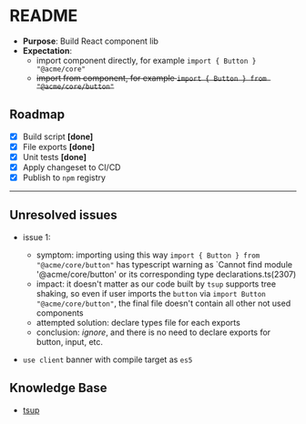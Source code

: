 # README

- **Purpose**: Build React component lib
- **Expectation**:
  - import component directly, for example `import { Button } "@acme/core"`
  - <del>import from component, for example `import { Button } from "@acme/core/button"`</del>

## Roadmap

- [x] Build script **[done]**
- [x] File exports **[done]**
- [x] Unit tests **[done]**
- [x] Apply changeset to CI/CD
- [x] Publish to `npm` registry

---

## Unresolved issues

- issue 1:

  - symptom: importing using this way `import { Button } from "@acme/core/button"` has typescript warning as `Cannot find module '@acme/core/button' or its corresponding type declarations.ts(2307)
  - impact: it doesn't matter as our code built by `tsup` supports tree shaking, so even if user imports the `button` via `import Button "@acme/core/button"`, the final file doesn't contain all other not used components
  - attempted solution: declare types file for each exports
  - conclusion: _ignore_, and there is no need to declare exports for
    button, input, etc.

- `use client` banner with compile target as `es5`

## Knowledge Base

- [tsup](https://tsup.egoist.dev/#generate-declaration-file)
